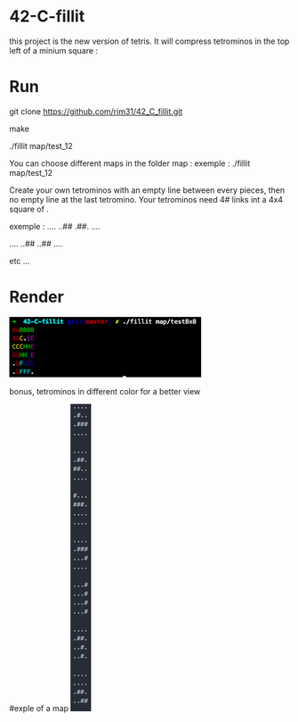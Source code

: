 # 42-C-fillit
this project is the new version of tetris.
It will compress tetrominos in the top left of a minium square :

# Run
git clone https://github.com/rim31/42_C_fillit.git

make

./fillit map/test_12

You can choose different maps in the folder map : 
exemple : ./fillit map/test_12

Create your own tetrominos with an empty line between every pieces, then no empty line at the last tetromino.
Your tetrominos need 4# links int a 4x4 square of .

exemple :
....
..##
.##.
....

....
..##
..##
....

etc ...

# Render
![Texte alternatif](https://github.com/rim31/42_C_fillit/blob/master/Screen%20Shot%202016-05-18%20at%2010.22.42%20AM.png "result")

bonus, tetrominos in different color for a better view

#exple of a map
![Texte alternatif](https://github.com/rim31/42_C_fillit/blob/master/Screen%20Shot%202016-05-18%20at%2010.25.45%20AM.png "result")

